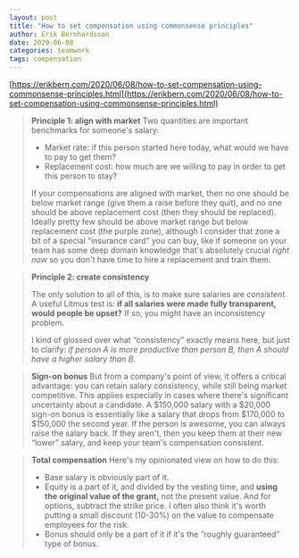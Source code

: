 ```yaml
---
layout: post
title: "How to set compensation using commonsense principles"
author: Erik Bernhardsson
date: 2020-06-08
categories: teamwork
tags: compensation
---
```

[https://erikbern.com/2020/06/08/how-to-set-compensation-using-commonsense-principles.html](https://erikbern.com/2020/06/08/how-to-set-compensation-using-commonsense-principles.html)

> **Principle 1: align with market**
> Two quantities are important benchmarks for someone's salary:
> - Market rate: if this person started here today, what would we have to pay to get them?
> - Replacement cost: how much are we willing to pay in order to get this person to stay?
>
> If your compensations are aligned with market, then no one should be below market range (give them a raise before they quit), and no one should be above replacement cost (then they should be replaced). Ideally pretty few should be above market range but below replacement cost (the purple zone), although I consider that zone a bit of a special “insurance card” you can buy, like if someone on your team has some deep domain knowledge that's absolutely crucial *right now* so you don't have time to hire a replacement and train them.

> **Principle 2: create consistency**
>
> The only solution to all of this, is to make sure salaries are *consistent*. A useful Litmus test is: **if all salaries were made fully transparent, would people be upset?** If so, you might have an inconsistency problem.
>
> I kind of glossed over what “consistency” exactly means here, but just to clarify: *if person A is more productive than person B, then A should have a higher salary than B.*

> **Sign-on bonus**
> But from a company's point of view, it offers a critical advantage: you can retain salary consistency, while still being market competitive. This applies especially in cases where there's significant uncertainty about a candidate. A $150,000 salary with a $20,000 sign-on bonus is essentially like a salary that drops from $170,000 to $150,000 the second year. If the person is awesome, you can always raise the salary back. If they aren't, then you keep them at their new “lower” salary, and keep your team's compensation consistent.

> **Total compensation**
> Here's my opinionated view on how to do this:
>
> - Base salary is obviously part of it.
> - Equity is a part of it, and divided by the vesting time, and **using the original value of the grant,** not the present value. And for options, subtract the strike price. I often also think it's worth putting a small discount (10-30%) on the value to compensate employees for the risk.
> - Bonus should only be a part of it if it's the “roughly guaranteed” type of bonus.
